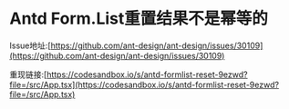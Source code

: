 # Antd Form.List重置结果不是幂等的

Issue地址:[https://github.com/ant-design/ant-design/issues/30109](https://github.com/ant-design/ant-design/issues/30109)  

重现链接:[https://codesandbox.io/s/antd-formlist-reset-9ezwd?file=/src/App.tsx](https://codesandbox.io/s/antd-formlist-reset-9ezwd?file=/src/App.tsx)
